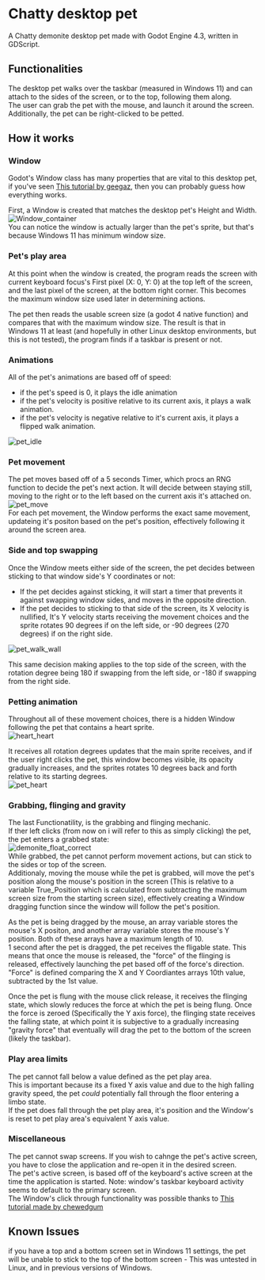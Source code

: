 # Chatty desktop pet
A Chatty demonite desktop pet made with Godot Engine 4.3, written in GDScript.

## Functionalities
The desktop pet walks over the taskbar (measured in Windows 11) and can attach to the sides of the screen, or to the top, following them along. <br>
The user can grab the pet with the mouse, and launch it around the screen.<br>
Additionally, the pet can be right-clicked to be petted.

## How it works

### Window
Godot's Window class has many properties that are vital to this desktop pet, if you've seen [This tutorial by geegaz](https://github.com/geegaz/Multiple-Windows-tutorial), then you can probably guess how everything works.

First, a Window is created that matches the desktop pet's Height and Width. <br> ![Window_container](https://github.com/user-attachments/assets/0f539f44-e875-41e6-9d00-bc0e1ef1821f) <br>
You can notice the window is actually larger than the pet's sprite, but that's because Windows 11 has minimum window size. <br>

### Pet's play area
At this point when the window is created, the program reads the screen with current keyboard focus's First pixel (X: 0, Y: 0) at the top left of the screen, and the last pixel of the screen, at the bottom right corner. This becomes the maximum window size used later in determining actions. <br>

The pet then reads the usable screen size (a godot 4 native function) and compares that with the maximum window size. The result is that in Windows 11 at least (and hopefully in other Linux desktop environments, but this is not tested), the program finds if a taskbar is present or not.<br>

### Animations
All of the pet's animations are based off of speed: <br>
- if the pet's speed is 0, it plays the idle animation
- if the pet's velocity is positive relative to its current axis, it plays a walk animation.
- if the pet's velocity is negative relative to it's current axis, it plays a flipped walk animation. <br>

![pet_idle](https://github.com/user-attachments/assets/b7a7b506-0a92-4ae4-a64e-bec12aab9bd8) <br>


### Pet movement
The pet moves based off of a 5 seconds Timer, which procs an RNG function to decide the pet's next action. It will decide between staying still, moving to the right or to the left based on the current axis it's attached on. <br>
![pet_move](https://github.com/user-attachments/assets/566f5e44-ee04-4416-9173-e2f156bdb2d4) <br>
For each pet movement, the Window performs the exact same movement, updateing it's positon based on the pet's position, effectively following it around the screen area.

### Side and top swapping
Once the Window meets either side of the screen, the pet decides between sticking to that window side's Y coordinates or not:<br>
- If the pet decides against sticking, it will start a timer that prevents it against swapping window sides, and moves in the opposite direction. <br>
- If the pet decides to sticking to that side of the screen, its X velocity is nullified, It's Y velocity starts receiving the movement choices and the sprite rotates 90 degrees if on the left side, or -90 degrees (270 degrees) if on the right side. <br>

![pet_walk_wall](https://github.com/user-attachments/assets/b73424da-1335-4beb-b555-78635adc0d46) <br>

This same decision making applies to the top side of the screen, with the rotation degree being 180 if swapping from the left side, or -180 if swapping from the right side. <br>


### Petting animation
Throughout all of these movement choices, there is a hidden Window following the pet that contains a heart sprite.<br> 
![heart_heart](https://github.com/user-attachments/assets/af83481e-91e1-44aa-b1e7-90363b5dc173) <br>

It receives all rotation degrees updates that the main sprite receives, and if the user right clicks the pet, this window becomes visible, its opacity gradually increases, and the sprites rotates 10 degrees back and forth relative to its starting degrees. <br>
![pet_heart](https://github.com/user-attachments/assets/5c257182-f1bd-4c0f-820b-c233c68ffb66) <br>


### Grabbing, flinging and gravity
The last Functionatility, is the grabbing and flinging mechanic. <br>
If ther left clicks (from now on i will refer to this as simply clicking) the pet, the pet enters a grabbed state: <br>
![demonite_float_correct](https://github.com/user-attachments/assets/662378b5-bbfb-4d5b-b57f-8468dcc8981b) <br>
While grabbed, the pet cannot perform movement actions, but can stick to the sides or top of the screen. <br>
Additionaly, moving the mouse while the pet is grabbed, will move the pet's position along the mouse's position in the screen (This is relative to a variable True_Position which is calculated from subtracting the maximum screen size from the starting screen size), effectively creating a Window dragging function since the window will follow the pet's position. <br>

As the pet is being dragged by the mouse, an array variable stores the mouse's X positon, and another array variable stores the mouse's Y position. Both of these arrays have a maximum length of 10. <br>
1 second after the pet is dragged, the pet receives the fligable state. This means that once the mouse is released, the "force" of the flinging is released, effectively launching the pet based off of the force's direction. <br>
"Force" is defined comparing the X and Y Coordiantes arrays 10th value, subtracted by the 1st value. <br>

Once the pet is flung with the mouse click release, it receives the flinging state, which slowly reduces the force at which the pet is being flung.  Once the force is zeroed (Specifically the Y axis force), the flinging state receives the falling state, at which point it is subjective to a gradually increasing "gravity force" that eventually will drag the pet to the bottom of the screen (likely the taskbar).

### Play area limits 
The pet cannot fall below a value defined as the pet play area.<br> 
This is important because its a fixed Y axis value and due to the high falling gravity speed, the pet *could* potentially fall through the floor entering a limbo state. <br>
If the pet does fall through the pet play area, it's position and the Window's is reset to pet play area's equivalent Y axis value. <br>


### Miscellaneous
The pet cannot swap screens. If you wish to cahnge the pet's active screen, you have to close the application and re-open it in the desired screen.<br>
The pet's active screen, is based off of the keyboard's active screen at the time the application is started. Note: window's taskbar keyboard activity seems to default to the primary screen. <br>
The Window's click through functionality was possible thanks to [This tutorial made by chewedgum](https://medium.com/@chewedgumah/godot-4-partially-clickthrough-window-with-transparent-background-3de637cdf95b) <br>


## Known Issues
if you have a top and a bottom screen set in Windows 11 settings, the pet will be unable to stick to the top of the bottom screen - This was untested in Linux, and in previous versions of Windows. <br>



